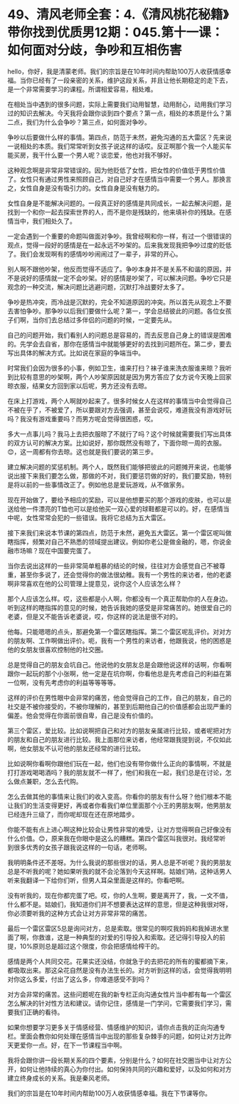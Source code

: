 # 49、清风老师全套：4.《清风桃花秘籍》带你找到优质男12期：045.第十一课：如何面对分歧，争吵和互相伤害

hello，你好，我是清蒙老师。我们的宗旨是在10年时间内帮助100万人收获情感幸福。当你已经有了一段亲密的关系，维护这段关系，并且让他长期稳定的走下去，是一个非常需要学习的课程。所谓相爱容易，相处难。

在相处当中遇到的很多问题，实际上需要我们动用智慧，动用耐心，动用我们学习过的知识去解决。今天我将会跟你谈到四个要点？第一点，相处的本质是什么？第二点，我们为什么会争吵？第三点，如何面对争吵。

争吵以后要做什么样的事情。第四点，防范于未然，避免沟通的五大雷区？先来说一说相处的本质。我们常常听到女孩子说这样的话哎。反正啊那个我一个人能买车能买房，我干什么要一个男人呢？谈恋爱，他也对我不够好。

这种观念啊是非常非常错误的。因为他贬低了女性，把女性的价值低于男性价值了。女性只有通过男性来照顾自己，对自己好才在感情当中需要一个男人。那换言之，女性自身是没有吸引力的。女性自身是没有魅力的。

女性自身是不能解决问题的。一段真正好的感情是共同成长，一起去解决问题，是找到一个和你一起去探索世界的人，而不是你是残缺的，他来填补你的残缺。在感情当中，我们相处久了。

一定会遇到一个重要的命题叫做面对争吵。我曾经啊和你一样，有过一个很错误的观点，觉得一段好的感情是在一起永远不吵架的。后来我发现我把争吵过度的贬低了。我们会发现啊有的感情吵吵闹闹过了一辈子，非常的开心。

别人啊不跟他吵架，他反而觉得不适应了。争吵本身并不是关系不和谐的原因，并不是说好的感情就一定不会吵架。好的感情是吵架了，可以解决问题。争吵它只是观念的一种交流，解决问题比逃避问题，沉默打冷战要好太多了。

争吵是热冲突，而冷战是沉默的，完全不知道原因的冲突。所以首先从观念上不要去害怕争吵。那争吵以后我们要做什么呢？第一，学会总结彼此的问题。各位女孩子们啊，当你们去总结过多伴侣的问题的时候，一定要先从。

自己的问题开始，我们看别人的问题总是容易的，而去反思自己身上的错误是困难的。先学会去自省，那你在感情当中就能够更好的去找到问题所在。第二步，要去写出具体的解决方式。比如说在家庭的争端当中。

时常我们会因为很多的小事，例如卫生，谁来打扫？袜子谁来洗衣服谁来晾？我听到比较有意思的吵架啊，两个人吵架原因就是因为男方答应了女方说今天晚上回家晾衣服，结果女方回到家以后呢，男方还没有去晾。

在床上打游戏，两个人啊就吵起来了。很多时候女人在这样的事情当中会觉得自己不被在乎了，不被爱了，所以要跟对方去强调，甚至会说哎，难道我没有游戏好玩吗？我没有游戏重要吗？而男方呢会觉得很困惑，哎。

多大一点事儿吗？我马上去把衣服晾了不就行了吗？这个时候就需要我们写出具体的双方认可的解决方案。比如说好，那你既然没有晾了，下面你晾一周的衣服。😊，这一周都有你去晾。这也就是我们要说的第三步。

建立解决问题的奖惩机制。两个人，既然我们能够把彼此的问题摊开来说，也能够说出接下来我们要怎么做，那做的不对，我们要惩罚做的好的，我们要奖励，特别是将以前的一些事情改正了。例如他总是爱玩游戏，从不做家务。

现在开始做了，要给予相应的奖励，可以是他想要买的那个游戏的皮肤，也可以是送给他一件漂亮的T恤也可以是给他买一双心爱的球鞋都是可以的。好，在感情当中呢，女性常常会犯的一些错误。我将它总结为五大雷区。

接下来我们来说本节课的第四点，防范于未然，避免五大雷区。第一个雷区呢叫做瞎指挥，频繁对自己不熟悉的领域提出建议。例如你老公是做金融的，嗯，你说金融市场嘛？现在中国要完蛋了。

当你去说出这样的一些非常简单粗暴的结论的时候，往往对方会感觉自己不被尊重，甚至你多说了，还会觉得你的做法很幼稚。我有一个男性的来访者，他的老婆啊非常喜欢在他的公司管理上提意见，说你这个人应该怎么样？

那个人应该怎么样。哎，这些都是小人啊，你都没有一个真正帮助你的人在身边。听到这样的瞎指挥的意见的时候，她告诉我她的感受是非常痛苦的。她很爱自己的老婆，但是又不能告诉老婆说，哎，你这样的说法是很不对的。

他每。只能嗯嗯的点头，那避免第一个雷区瞎指挥。第二个雷区呢乱评价。对对方的朋友啊、工作啊做出评价。呃，我有一个男性的来访者，他跟我说，他的困惑是他的女朋友很喜欢控制他的社交圈。

总是觉得自己的朋友会坑自己。他说他的女朋友总是会跟他说这样的话啊，你看啊跟你一起玩的那个小张啊，他一定是在坑你啊，你看他总是先考虑自己的利益在第一位啊，没有先考虑你的利益等等等等。

这样的评价在男性眼中会非常的痛苦，他会觉得自己的工作，自己的朋友，自己的社交是不被你接受的，不被你理解的，甚至到后期他自己的价值感都会出现严重的偏差。他会觉得在你面前很自卑，自己是没有价值的。

第三个雷区，爱比较。比如说啊把自己和对方的朋友亲属进行比较，或者呢把对方的朋友和自己的朋友进行比较。我上面那位来访者，他经常跟我提到说，不仅如此啊，他女朋友不认可他的朋友还经常的进行比较。

比如说啊你看啊你跟他们玩在一起，他们也没有带你做什么正向的事情啊，不就是打打游戏喝喝酒吗？我的朋友就不一样了，他们和我在一起，我们总是在讨论，怎么做点兼职，怎么去代购。

怎么去做其他的事情来让我们的收入变高。你看你的朋友有什么呀？他们根本不能让我们的生活变得更好，再或者你看我们单位里面那个小王的男朋友啊，他男朋友已经连升三级了，而你呢却现在还在原地踏步。

你能不能有点上进心啊这种比较会让男性非常的难受，让对方觉得啊自己好像没有什么价值。😊，原来我在你眼中是这么的糟糕。第四个雷区叫我很对。我经常听到很多优秀的女孩子跟我说这样的一句话，老师啊。

我明明条件还不差呀。为什么我说的那些很对的话，男人总是不听呢？我的男朋友总是不听我的呢？她如果听我的就不会沦落到今天这样啊。姑娘们呐，这种话男人听来我翻译一下给你们听，但男人耳朵里面是这样的。你看吧啊。

没有听我的，现在你都完蛋了吧。哎，你的人生啊，要是离开了，我，一文不值，什么都不是。姑娘们，我知道你们并不想要表达这样的意思，但是这种我很对呀，你必须要听我的这种方式会让对方非常非常的痛苦。

最后一个雷区雷区5总是询问对方，总是索取。很常见的啊哎我妈妈和我掉进水里面了啊，你救谁，这是一种典型的对爱的引导投入和索取。还记得引导投入的前提，10%原则总是超过这个限度，你会把感情给榨干的。

感情是两个人共同交花。花果实还没结，你就急于的去把花的所有的蜜都摘下来，都吸取出来。那这朵花自然是没有办法生长的。对方听到这样的话，会觉得我明明对你这么多爱，付出了这么多，你难道感受不到吗？

对方会非常的痛苦。这些问题呢在我的新专栏正向沟通女性片当中都有每一个雷区怎么解决的针对性方法和建议。请你记住，感情是一门学问，它需要我们学习，需要我们正确的看待。

如果你想要学习更多关于情感经营、情感维护的知识，请你点击我的正向沟通专栏。里面会教你如何处理在感情当中出现的那些复杂棘手的问题，如何让对方比昨天更爱你一点。好，在下一节课程当中啊。

我将会跟你讲一段长期关系的四个要素，分别是什么？如何在社交圈当中让对方公开，如何让他持续的真心为你付出。如何保持共同的兴趣和爱好，以及如何和对方建立终身成长的关系。我是秦风老师。

我们的宗旨是在10年时间内帮助100万人收获情感幸福。我在下节课等你。